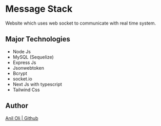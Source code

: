 # Message Stack
Website which uses web socket to communicate with real time system.

## Major Technologies
- Node Js
- MySQL (Sequelize)
- Express Js
- Jsonwebtoken
- Bcrypt
- socket.io
- Next Js with typescript
- Tailwind Css

## Author
[Anil Oli | Github](https://github.com/aniloli42)